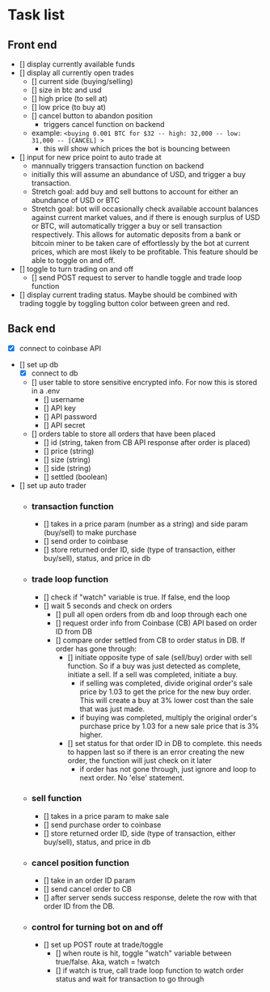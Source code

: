 # Task list

## Front end
- [] display currently available funds
- [] display all currently open trades
    - [] current side (buying/selling)
    - [] size in btc and usd
    - [] high price (to sell at)
    - [] low price (to buy at)
    - [] cancel button to abandon position
        - triggers cancel function on backend
    - example: `<buying 0.001 BTC for $32 -- high: 32,000 -- low: 31,000 -- [CANCEL] >`
        - this will show which prices the bot is bouncing between
- [] input for new price point to auto trade at
    - mannually triggers transaction function on backend
    - initially this will assume an abundance of USD, and trigger a buy transaction.
    - Stretch goal: add buy and sell buttons to account for either an abundance of USD or BTC
    - Stretch goal: bot will occasionally check available account balances against current market values, and if there is enough surplus of USD or BTC, will automatically trigger a buy or sell transaction respectively. This allows for automatic deposits from a bank or bitcoin miner to be taken care of effortlessly by the bot at current prices, which are most likely to be profitable. This feature should be able to toggle on and off.
- [] toggle to turn trading on and off
    - [] send POST request to server to handle toggle and trade loop function
- [] display current trading status. Maybe should be combined with trading toggle by toggling button color between green and red.


## Back end
- [x] connect to coinbase API
- [] set up db
    - [x] connect to db
    - [] user table to store sensitive encrypted info. For now this is stored in a .env
        - [] username
        - [] API key
        - [] API password
        - [] API secret
    - [] orders table to store all orders that have been placed
        - [] id (string, taken from CB API response after order is placed)
        - [] price (string)
        - [] size (string)
        - [] side (string)
        - [] settled (boolean)
- [] set up auto trader
    - ### transaction function
        - [] takes in a price param (number as a string) and side param (buy/sell) to make purchase
        - [] send order to coinbase
        - [] store returned order ID, side (type of transaction, either buy/sell), status, and price in db
    - ### trade loop function
        - [] check if "watch" variable is true. If false, end the loop
        - [] wait 5 seconds and check on orders
            - [] pull all open orders from db and loop through each one
            - [] request order info from Coinbase (CB) API based on order ID from DB
            - [] compare order settled from CB to order status in DB. If order has gone through:
                - [] initiate opposite type of sale (sell/buy) order with sell function. So if a buy was just detected as complete, initiate a sell. If a sell was completed, initiate a buy.
                    - if selling was completed, divide original order's sale price by 1.03 to get the price for the new buy order. This will create a buy at 3% lower cost than the sale that was just made.
                    - if buying was completed, multiply the original order's purchase price by 1.03 for a new sale price that is 3% higher.
                - [] set status for that order ID in DB to complete. this needs to happen last so if there is an error creating the new order, the function will just check on it later
                    - if order has not gone through, just ignore and loop to next order. No 'else' statement.

    - ### sell function
        - [] takes in a price param to make sale
        - [] send purchase order to coinbase
        - [] store returned order ID, side (type of transaction, either buy/sell), status, and price in db

    - ### cancel position function
        - [] take in an order ID param
        - [] send cancel order to CB
        - [] after server sends success response, delete the row with that order ID from the DB.

    - ### control for turning bot on and off
        - [] set up POST route at trade/toggle
            - [] when route is hit, toggle "watch" variable between true/false. Aka, watch = !watch
            - [] if watch is true, call trade loop function to watch order status and wait for transaction to go through